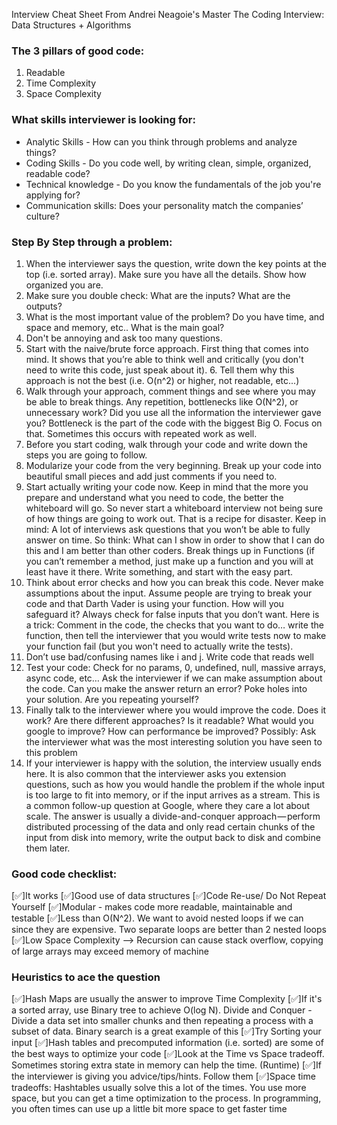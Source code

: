 Interview Cheat Sheet
From Andrei Neagoie's Master The Coding Interview: Data Structures + Algorithms

### The 3 pillars of good code:

1. Readable
2. Time Complexity
3. Space Complexity

### What skills interviewer is looking for:

- Analytic Skills - How can you think through problems and analyze things?
- Coding Skills - Do you code well, by writing clean, simple, organized, readable code?
- Technical knowledge - Do you know the fundamentals of the job you're applying for?
- Communication skills: Does your personality match the companies’ culture?

### Step By Step through a problem:

1. When the interviewer says the question, write down the key points at the top (i.e. sorted
   array). Make sure you have all the details. Show how organized you are.
2. Make sure you double check: What are the inputs? What are the outputs?
3. What is the most important value of the problem? Do you have time, and space and memory,
   etc.. What is the main goal?
4. Don't be annoying and ask too many questions.
5. Start with the naive/brute force approach. First thing that comes into mind. It shows that
   you’re able to think well and critically (you don't need to write this code, just speak about it). 6. Tell them why this approach is not the best (i.e. O(n^2) or higher, not readable, etc...)
6. Walk through your approach, comment things and see where you may be able to break things.
   Any repetition, bottlenecks like O(N^2), or unnecessary work? Did you use all the information
   the interviewer gave you? Bottleneck is the part of the code with the biggest Big O. Focus on
   that. Sometimes this occurs with repeated work as well.
7. Before you start coding, walk through your code and write down the steps you are going to
   follow.
8. Modularize your code from the very beginning. Break up your code into beautiful small pieces
   and add just comments if you need to.
9. Start actually writing your code now. Keep in mind that the more you prepare and understand
   what you need to code, the better the whiteboard will go. So never start a whiteboard
   interview not being sure of how things are going to work out. That is a recipe for disaster.
   Keep in mind: A lot of interviews ask questions that you won’t be able to fully answer on time.
   So think: What can I show in order to show that I can do this and I am better than other
   coders. Break things up in Functions (if you can’t remember a method, just make up a function
   and you will at least have it there. Write something, and start with the easy part.
10. Think about error checks and how you can break this code. Never make assumptions about the
    input. Assume people are trying to break your code and that Darth Vader is using your
    function. How will you safeguard it? Always check for false inputs that you don’t want. Here is
    a trick: Comment in the code, the checks that you want to do… write the function, then tell the
    interviewer that you would write tests now to make your function fail (but you won't need to
    actually write the tests).
11. Don’t use bad/confusing names like i and j. Write code that reads well
12. Test your code: Check for no params, 0, undefined, null, massive arrays, async code, etc… Ask
    the interviewer if we can make assumption about the code. Can you make the answer return
    an error? Poke holes into your solution. Are you repeating yourself?
13. Finally talk to the interviewer where you would improve the code. Does it work? Are there
    different approaches? Is it readable? What would you google to improve? How can
    performance be improved? Possibly: Ask the interviewer what was the most interesting
    solution you have seen to this problem
14. If your interviewer is happy with the solution, the interview usually ends here. It is also
    common that the interviewer asks you extension questions, such as how you would handle the
    problem if the whole input is too large to fit into memory, or if the input arrives as a stream.
    This is a common follow-up question at Google, where they care a lot about scale. The answer
    is usually a divide-and-conquer approach — perform distributed processing of the data and only
    read certain chunks of the input from disk into memory, write the output back to disk and
    combine them later.

### Good code checklist:

[✅]It works
[✅]Good use of data structures
[✅]Code Re-use/ Do Not Repeat Yourself
[✅]Modular - makes code more readable, maintainable and testable
[✅]Less than O(N^2). We want to avoid nested loops if we can since they are expensive. Two
separate loops are better than 2 nested loops
[✅]Low Space Complexity --> Recursion can cause stack overflow, copying of large arrays may
exceed memory of machine

### Heuristics to ace the question

[✅]Hash Maps are usually the answer to improve Time Complexity
[✅]If it's a sorted array, use Binary tree to achieve O(log N). Divide and Conquer - Divide a data set
into smaller chunks and then repeating a process with a subset of data. Binary search is a great
example of this
[✅]Try Sorting your input
[✅]Hash tables and precomputed information (i.e. sorted) are some of the best ways to optimize your
code
[✅]Look at the Time vs Space tradeoff. Sometimes storing extra state in memory can help the time.
(Runtime)
[✅]If the interviewer is giving you advice/tips/hints. Follow them
[✅]Space time tradeoffs: Hashtables usually solve this a lot of the times. You use more space, but you
can get a time optimization to the process. In programming, you often times can use up a little bit
more space to get faster time
